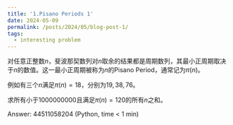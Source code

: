 ```yaml
---
title: '1.Pisano Periods 1'
date: 2024-05-09
permalink: /posts/2024/05/blog-post-1/
tags:
  - interesting problem
---
```


对任意正整数$n$，斐波那契数列对$n$取余的结果都是周期数列，其最小正周期取决于$n$的数值。这一最小正周期被称为$n$的Pisano Period，通常记为$\pi(n)$。

例如有三个$n$满足$\pi(n)=18$，分别为$19,38,76$。

求所有小于1000000000且满足$\pi(n)=120$的所有$n$之和。

Answer: 44511058204 (Python, time < 1 min)

